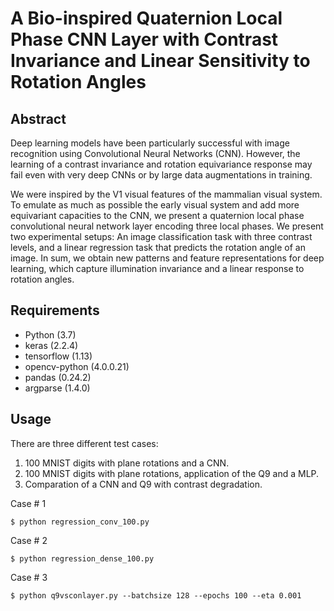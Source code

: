 # A Bio-inspired Quaternion Local Phase CNN Layer with Contrast Invariance and Linear Sensitivity to Rotation Angles

## Abstract

Deep learning models have been particularly successful with image recognition using Convolutional Neural Networks (CNN). However, the learning of a contrast invariance and rotation equivariance response may fail even with very deep CNNs or by large data augmentations in training.  

We were inspired by the V1 visual features of the mammalian visual system.  To emulate as much as possible the early visual system and add more equivariant capacities to the CNN, we present a  quaternion local phase convolutional neural network layer encoding  three local phases. We present two experimental setups: An image classification task with three contrast levels, and a linear regression task that predicts the rotation angle of an image.  In sum, we obtain new patterns and feature representations for deep learning, which capture illumination invariance and a linear response
to rotation angles.

## Requirements

- Python (3.7)
- keras (2.2.4)
- tensorflow (1.13)
- opencv-python (4.0.0.21)
- pandas (0.24.2)
- argparse (1.4.0)

## Usage
There are three different test cases:
1) 100 MNIST digits with plane rotations and a CNN.
2) 100 MNIST digits with plane rotations, application of the Q9 and a MLP.
3) Comparation of a CNN and Q9 with contrast degradation.

Case # 1
```
$ python regression_conv_100.py
```

Case # 2
```
$ python regression_dense_100.py
```

Case # 3
```
$ python q9vsconlayer.py --batchsize 128 --epochs 100 --eta 0.001
```
